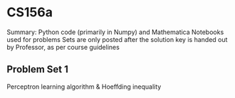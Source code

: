 # CS156a
Summary: Python code (primarily in Numpy) and Mathematica Notebooks used for problems
Sets are only posted after the solution key is handed out by Professor, as per course guidelines

## Problem Set 1
Perceptron learning algorithm & Hoeffding inequality
